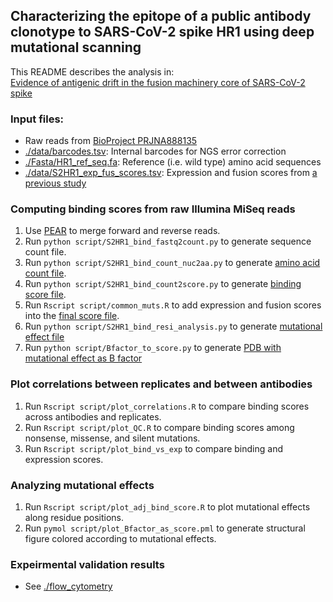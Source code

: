 ## Characterizing the epitope of a public antibody clonotype to SARS-CoV-2 spike HR1 using deep mutational scanning
This README describes the analysis in:   
[Evidence of antigenic drift in the fusion machinery core of SARS-CoV-2 spike](https://www.biorxiv.org/content/10.1101/2023.09.27.559757v1)

### Input files:
* Raw reads from [BioProject PRJNA888135](https://www.ncbi.nlm.nih.gov/bioproject/PRJNA888135)
* [./data/barcodes.tsv](./data/barcodes.tsv): Internal barcodes for NGS error correction
* [./Fasta/HR1_ref_seq.fa](./Fasta/HR1_ref_seq.fa): Reference (i.e. wild type) amino acid sequences
* [./data/S2HR1_exp_fus_scores.tsv](./data/S2HR1_exp_fus_scores.tsv): Expression and fusion scores from [a previous study](https://www.nature.com/articles/s41467-023-37786-1)

### Computing binding scores from raw Illumina MiSeq reads
1. Use [PEAR](https://github.com/tseemann/PEAR) to merge forward and reverse reads.
2. Run ``python script/S2HR1_bind_fastq2count.py`` to generate sequence count file.
3. Run ``python script/S2HR1_bind_count_nuc2aa.py`` to generate [amino acid count file](./result/S2HR1_bind_count_trimmed_aa.tsv). 
4. Run ``python script/S2HR1_bind_count2score.py`` to generate [binding score file](./result/S2HR1_bind_scores.tsv).
5. Run ``Rscript script/common_muts.R`` to add expression and fusion scores into the [final score file](./result/S2HR1_scores_common.tsv).
6. Run ``python script/S2HR1_bind_resi_analysis.py`` to generate [mutational effect file](./result/S2HR1_adj_score_by_resi.tsv)
7. Run ``python script/Bfactor_to_score.py`` to generate [PDB with mutational effect as B factor](PDB/6vxx_score.pdb)

### Plot correlations between replicates and between antibodies
1. Run ``Rscript script/plot_correlations.R`` to compare binding scores across antibodies and replicates.
2. Run ``Rscript script/plot_QC.R`` to compare binding scores among nonsense, missense, and silent mutations.
3. Run ``Rscript script/plot_bind_vs_exp`` to compare binding and expression scores.

### Analyzing mutational effects 
1. Run ``Rscript script/plot_adj_bind_score.R`` to plot mutational effects along residue positions.
2. Run ``pymol script/plot_Bfactor_as_score.pml`` to generate structural figure colored according to mutational effects.

### Expeirmental validation results
* See [./flow_cytometry](./flow_cytometry)
